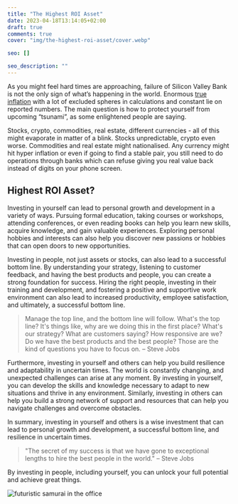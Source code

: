 ```yaml
---
title: "The Highest ROI Asset"
date: 2023-04-18T13:14:05+02:00
draft: true
comments: true
cover: "img/the-highest-roi-asset/cover.webp"

seo: []

seo_description: ""
---
```


As you might feel hard times are approaching, failure of Silicon Valley Bank is not the only sign of what’s happening in the world. Enormous [true inflation](<[https://truflation.com](https://truflation.com/)>) with a lot of excluded spheres in calculations and constant lie on reported numbers. The main question is how to protect yourself from upcoming “tsunami”, as some enlightened people are saying.

Stocks, crypto, commodities, real estate, different currencies - all of this might evaporate in matter of a blink. Stocks unpredictable, crypto even worse. Commodities and real estate might nationalised. Any currency might hit hyper inflation or even if going to find a stable pair, you still need to do operations through banks which can refuse giving you real value back instead of digits on your phone screen.

## Highest ROI Asset?

Investing in yourself can lead to personal growth and development in a variety of ways. Pursuing formal education, taking courses or workshops, attending conferences, or even reading books can help you learn new skills, acquire knowledge, and gain valuable experiences. Exploring personal hobbies and interests can also help you discover new passions or hobbies that can open doors to new opportunities.

Investing in people, not just assets or stocks, can also lead to a successful bottom line. By understanding your strategy, listening to customer feedback, and having the best products and people, you can create a strong foundation for success. Hiring the right people, investing in their training and development, and fostering a positive and supportive work environment can also lead to increased productivity, employee satisfaction, and ultimately, a successful bottom line.

> Manage the top line, and the bottom line will follow. What's the top line? It's things like, why are we doing this in the first place? What's our strategy? What are customers saying? How responsive are we? Do we have the best products and the best people? Those are the kind of questions you have to focus on. – Steve Jobs

Furthermore, investing in yourself and others can help you build resilience and adaptability in uncertain times. The world is constantly changing, and unexpected challenges can arise at any moment. By investing in yourself, you can develop the skills and knowledge necessary to adapt to new situations and thrive in any environment. Similarly, investing in others can help you build a strong network of support and resources that can help you navigate challenges and overcome obstacles.

In summary, investing in yourself and others is a wise investment that can lead to personal growth and development, a successful bottom line, and resilience in uncertain times.

> "The secret of my success is that we have gone to exceptional lengths to hire the best people in the world." – Steve Jobs

By investing in people, including yourself, you can unlock your full potential and achieve great things.

![futuristic samurai in the office](/img/the-highest-roi-asset/samurai.webp)
